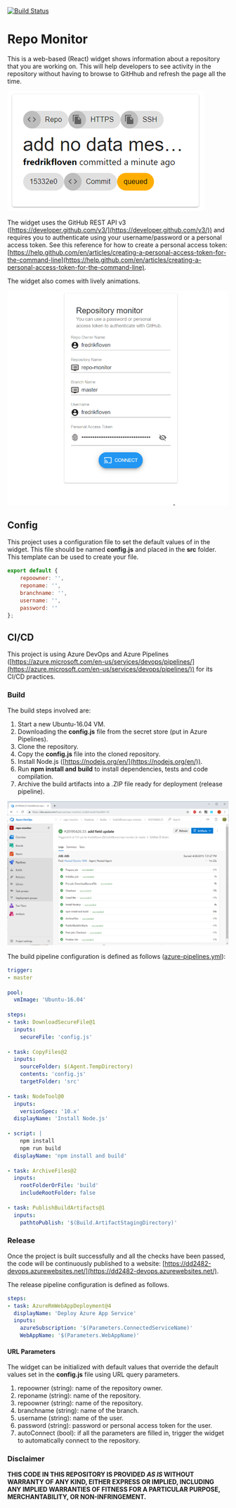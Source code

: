 [![Build Status](https://dev.azure.com/baarsoe/repo-monitor/_apis/build/status/fredrikfloven.repo-monitor?branchName=master)](https://dev.azure.com/baarsoe/repo-monitor/_build/latest?definitionId=1&branchName=master)

# Repo Monitor

This is a web-based (React) widget shows information about a repository that you are working on. This will help developers to see activity in the repository without having to browse to GitHhub and refresh the page all the time. 

![Widget screenshot 1](/images/widget1.png "Widget screenshot 1")

The widget uses the GitHub REST API v3 ([https://developer.github.com/v3/](https://developer.github.com/v3/)) and requires you to authenticate using your username/password or a personal access token. See this reference for how to create a personal access token: [https://help.github.com/en/articles/creating-a-personal-access-token-for-the-command-line](https://help.github.com/en/articles/creating-a-personal-access-token-for-the-command-line).

The widget also comes with lively animations.

![Wrong password](/images/error.gif "Wrong password")

## Config
This project uses a configuration file to set the default values of in the widget. This file should be named **config.js** and placed in the **src** folder. This template can be used to create your file.

```js
export default {
    repoowner: '',
    reponame: '',
    branchname: '',
    username: '',
    password: ''
};
```

## CI/CD

This project is using Azure DevOps and Azure Pipelines ([https://azure.microsoft.com/en-us/services/devops/pipelines/](https://azure.microsoft.com/en-us/services/devops/pipelines/)) for its CI/CD practices.


### Build
The build steps involved are:
1. Start a new Ubuntu-16.04 VM.
1. Downloading the **config.js** file from the secret store (put in Azure Pipelines).
1. Clone the repository.
1. Copy the **config.js** file into the cloned repository.
1. Install Node.js ([https://nodejs.org/en/](https://nodejs.org/en/)).
1. Run **npm install and build** to install dependencies, tests and code compilation.
1. Archive the build artifacts into a .ZIP file ready for deployment (release pipeline).

![Build pipeline run](/images/build_pipeline.png "Build pipeline run")

The build pipeline configuration is defined as follows ([azure-pipelines.yml](azure-pipelines.yml)):

```yaml
trigger:
- master

pool:
  vmImage: 'Ubuntu-16.04'

steps:
- task: DownloadSecureFile@1
  inputs:
    secureFile: 'config.js'

- task: CopyFiles@2
  inputs:
    sourceFolder: $(Agent.TempDirectory)
    contents: 'config.js' 
    targetFolder: 'src'

- task: NodeTool@0
  inputs:
    versionSpec: '10.x'
  displayName: 'Install Node.js'

- script: |
    npm install
    npm run build
  displayName: 'npm install and build'

- task: ArchiveFiles@2
  inputs:
    rootFolderOrFile: 'build' 
    includeRootFolder: false

- task: PublishBuildArtifacts@1
  inputs:
    pathtoPublish: '$(Build.ArtifactStagingDirectory)' 
```

### Release
Once the project is built successfully and all the checks have been passed, the code will be continuously published to a website: [https://dd2482-devops.azurewebsites.net/](https://dd2482-devops.azurewebsites.net/).

The release pipeline configuration is defined as follows.

```yaml
steps:
- task: AzureRmWebAppDeployment@4
  displayName: 'Deploy Azure App Service'
  inputs:
    azureSubscription: '$(Parameters.ConnectedServiceName)'
    WebAppName: '$(Parameters.WebAppName)'
```

#### URL Parameters
The widget can be initialized with default values that override the default values set in the **config.js** file using URL query parameters.

1. repoowner (string): name of the repository owner.
1. reponame (string): name of the repository.
1. repoowner (string): name of the repository.
1. branchname (string): name of the branch.
1. username (string): name of the user.
1. password (string): password or personal access token for the user.
1. autoConnect (bool): if all the parameters are filled in, trigger the widget to automatically connect to the repository.

### Disclaimer ###
**THIS CODE IN THIS REPOSITORY IS PROVIDED *AS IS* WITHOUT WARRANTY OF ANY KIND, EITHER EXPRESS OR IMPLIED, INCLUDING ANY IMPLIED WARRANTIES OF FITNESS FOR A PARTICULAR PURPOSE, MERCHANTABILITY, OR NON-INFRINGEMENT.**

